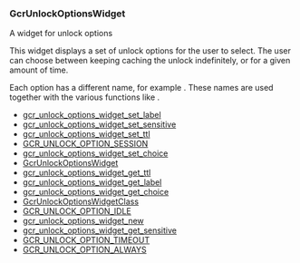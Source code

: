 ### GcrUnlockOptionsWidget

A widget for unlock options

 This widget displays a set of unlock options for the user to select. The user
 can choose between keeping caching the unlock indefinitely, or for a given
 amount of time.

 Each option has a different name, for example [](GCR_UNLOCK_OPTION_ALWAYS). These
 names are used together with the various functions like
 [](gcr_unlock_options_widget_get_choice).

* [gcr_unlock_options_widget_set_label]()
* [gcr_unlock_options_widget_set_sensitive]()
* [gcr_unlock_options_widget_set_ttl]()
* [GCR_UNLOCK_OPTION_SESSION]()
* [gcr_unlock_options_widget_set_choice]()
* [GcrUnlockOptionsWidget]()
* [gcr_unlock_options_widget_get_ttl]()
* [gcr_unlock_options_widget_get_label]()
* [gcr_unlock_options_widget_get_choice]()
* [GcrUnlockOptionsWidgetClass]()
* [GCR_UNLOCK_OPTION_IDLE]()
* [gcr_unlock_options_widget_new]()
* [gcr_unlock_options_widget_get_sensitive]()
* [GCR_UNLOCK_OPTION_TIMEOUT]()
* [GCR_UNLOCK_OPTION_ALWAYS]()
